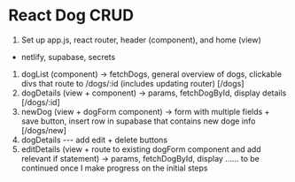 # React Dog CRUD 
1. Set up app.js, react router, header (component), and home (view)
  - netlify, supabase, secrets
1. dogList (component) -> fetchDogs, general overview of dogs, clickable divs that route to /dogs/:id (includes updating router) [/dogs]
1. dogDetails (view + component) -> params, fetchDogById, display details [/dogs/:id]
1. newDog (view + dogForm component) -> form with multiple fields + save button, insert row in supabase that contains new doge info [/dogs/new]
1. dogDetails --- add edit + delete buttons
1. editDetails (view + route to existing dogForm component and add relevant if statement) -> params, fetchDogById, display ......
to be continued once I make progress on the initial steps
